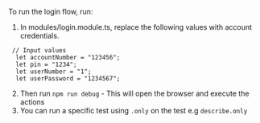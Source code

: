 To run the login flow, run:
1. In modules/login.module.ts, replace the following values with account credentials.
```
 // Input values
  let accountNumber = "123456";
  let pin = "1234";
  let userNumber = "1";
  let userPassword = "1234567";
```
2. Then run `npm run debug` - This will open the browser and execute the actions
3. You can run a specific test using `.only` on the test e.g `describe.only`